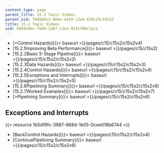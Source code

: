 ```yaml
---
content_type: page
parent_title: 15.2 Topic Videos
parent_uid: f0d50dc2-904e-e419-c2e4-019c29c19532
title: 15.2 Topic Videos
uid: 566964bc-f6d4-2a67-c3e3-9241f06c1aca
---
```


*   [<Control Hazards]({{< baseurl >}}/pages/c15/c15s2/c15s2v4)
*   [15.2.1Improving Beta Performance]({{< baseurl >}}/pages/c15/c15s2)
*   [15.2.2Basic 5-Stage Pipeline]({{< baseurl >}}/pages/c15/c15s2/c15s2v2)
*   [15.2.3Data Hazards]({{< baseurl >}}/pages/c15/c15s2/c15s2v3)
*   [15.2.4Control Hazards]({{< baseurl >}}/pages/c15/c15s2/c15s2v4)
*   [15.2.5Exceptions and Interrupts]({{< baseurl >}}/pages/c15/c15s2/c15s2v5)
*   [15.2.6Pipelining Summary]({{< baseurl >}}/pages/c15/c15s2/c15s2v6)
*   [15.2.7Worked Examples]({{< baseurl >}}/pages/c15/c15s2/c15s2v7)
*   [\>Pipelining Summary]({{< baseurl >}}/pages/c15/c15s2/c15s2v6)

Exceptions and Interrupts
-------------------------

{{< resource 1b5df9fc-3987-868d-1b05-0cee018b6744 >}}

*   [BackControl Hazards]({{< baseurl >}}/pages/c15/c15s2/c15s2v4)
*   [ContinuePipelining Summary]({{< baseurl >}}/pages/c15/c15s2/c15s2v6)